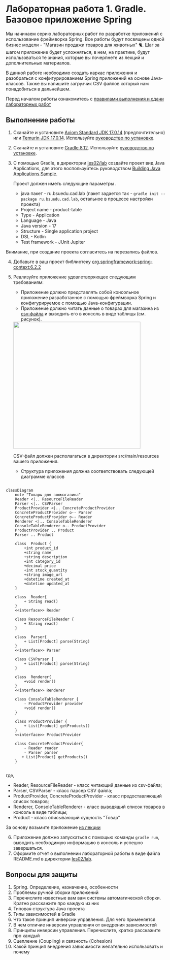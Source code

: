 # Лабораторная работа 1. Gradle. Базовое приложение Spring

Мы начинаем серию лабораторных работ по разработке приложений с использование фреймворка Spring.
Все работы будут посвящены одной бизнес модели - "Магазин продажи товаров для животных" 🐈. Шаг за шагом приложение будет усложняться, в нем, на практике, будут использоваться те знания, которые вы почерпнете из лекций и дополнительных материалов.

В данной работе необходимо создать каркас приложения и разобраться с конфигурированием Spring приложений на основе Java-классов. Также вы напишите загрузчик CSV файлов который нам понадобиться в дальнейшем.

Перед началом работы ознакомитесь с [правилами выполнения и сдачи лабораторных работ](../README.md)

## Выполнение работы

1. Скачайте и установите [Axiom Standard JDK 17.0.14](https://axiomjdk.ru/pages/downloads/#/java-17-lts) (предпочтительно) или [Temurin JDK 17.0.14](https://adoptium.net/temurin/releases/?version=17). Используйте [руководство по установке](https://axiomjdk.ru/pages/axiomjdk-install-guide-17.0.14/).
2. Скачайте и установите [Gradle 8.12](https://gradle.org/releases/).  Используйте [руководство по установке](https://gradle.org/install/).
3. С помощью Gradle, в директории [les02/lab](/les02/lab/) создайте проект вид Java Applications, для этого воспользуйтесь руководством [Building Java Applications Sample](https://docs.gradle.org/current/samples/sample_building_java_applications.html).

    Проект должен иметь следующие параметры .
    + java пакет - ru.bsuedu.cad.lab (пакет задается так -  ```gradle init --package ru.bsuedu.cad.lab```, остальное в процессе настройки проекта)
    + Project name - product-table
    + Type - Application
    + Language - Java
    + Java version - 17
    + Structure - Single application project
    + DSL - Kotlin
    + Test framework - JUnit Jupiter

Внимание, при создание проекта согласитесь на перезапись файлов.

4. Добавьте в ваш проект библиотеку [org.springframework:spring-context:6.2.2](https://mvnrepository.com/artifact/org.springframework/spring-context/6.2.2)
5. Реализуйте приложение удовлетворяющее следующим требованиям:
    + Приложение должно представлять собой консольное приложение разработанное с помощью фреймворка Spring и конфигурируемое с помощью Java-конфигурации.
    + Приложение должно читать данные о товарах для магазина из [csv-файла](./assets/product.csv) и выводить его в консоль в виде таблицы (см. рисунок).
  
    <img src="https://i.stack.imgur.com/Ot0Aw.jpg" width=400>

    CSV-файл должен располагаться в директории src/main/resources  вашего приложения.
    
    + Структура приложения должна соответствовать следующей диаграмме классов
  
``` mermaid

classDiagram
    note "Товары для зоомагазина"
    Reader <|.. ResourceFileReader
    Parser <|.. CSVParser
    ProductProvider <|.. ConcreteProductProvider
    ConcreteProductProvider o-- Parser
    ConcreteProductProvider o-- Reader
    Renderer <|.. ConsoleTableRenderer
    ConsoleTableRenderer o-- ProductProvider
    ProductProvider .. Product
    Parser .. Product

    class  Product {
        +int product_id
        +string name
        +string description
        +int category_id
        +decimal price
        +int stock_quantity
        +string image_url
        +datetime created_at
        +datetime updated_at
    }

    class  Reader{
        + String read()
    }
    <<interface>> Reader

    class ResourceFileReader {
        + String read()
    }

    class  Parser{
        + List[Product] parse(String)
    }
    <<interface>> Parser

    class CSVParser {
        + List[Product] parse(String)
    }

    class  Renderer{
        +void render()
    }
    <<interface>> Renderer

    class ConsoleTableRenderer {
        - ProductProvider provider
        +void render()
    }

    class ProductProvider {
        + List[Product] getProducts()
    }
    <<interface>> ProductProvider

    class ConcreteProductProvider{
        - Reader reader
        - Parser parser
       + List[Product] getProducts()
    }


```

где,

+ Reader, ResourceFileReader  - класс читающий данные из csv-файла;
+ Parser, CSVParser  - класс парсер CSV файла;
+ ProductProvider, ConcreteProductProvider - класс предоставляющий список товаров;
+ Renderer, ConsoleTableRenderer - класс выводящий список товаров в консоль в виде таблицы;
+ Product - класс описывающий сущность "Товар"

За основу возьмите приложение [из лекции](./demo/hello/app/src/main/java/ru/bsuedu/cap/hello/AppWithSpringJava.java)

6. Приложение должно запускаться с помощью команды ```gradle run```, выводить необходимую информацию в консоль и успешно завершаться.
7. Оформите отчет о выполнении лабораторной работы в виде файла  README.md в директории [les02/lab](/les02/lab/).

## Вопросы для защиты

1. Spring. Определение, назначение, особенности
2. Проблемы ручной сборки приложений
3. Перечислите известные вам вам системы автоматической сборки. Кратно расскажите про каждую из них
4. Типовая структура Java проекта
5. Типы зависимостей в Gradle
6. Что такое принцип инверсии управления. Для чего применяется
7. В чем отличие инверсии управления от внедрения зависимостей
8. Принципы инверсии управления. Перечислите, кратко расскажите про каждый
9. Сцепление (Coupling) и связность (Cohesion)
10. Какой принцип внедрения зависимости желательно использовать и почему
